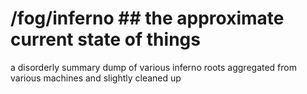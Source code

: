 # /fog/inferno ## the approximate current state of things ##

a disorderly summary dump of various inferno roots aggregated from various machines and slightly cleaned up

